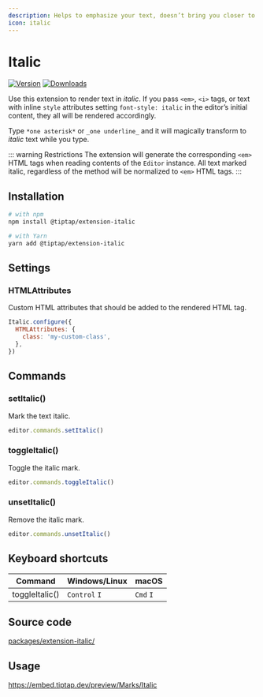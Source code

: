```yaml
---
description: Helps to emphasize your text, doesn’t bring you closer to Italy though.
icon: italic
---
```


# Italic
[![Version](https://img.shields.io/npm/v/@tiptap/extension-italic.svg?label=version)](https://www.npmjs.com/package/@tiptap/extension-italic)
[![Downloads](https://img.shields.io/npm/dm/@tiptap/extension-italic.svg)](https://npmcharts.com/compare/@tiptap/extension-italic?minimal=true)

Use this extension to render text in *italic*. If you pass `<em>`, `<i>` tags, or text with inline `style` attributes setting `font-style: italic` in the editor’s initial content, they all will be rendered accordingly.

Type `*one asterisk*` or `_one underline_` and it will magically transform to *italic* text while you type.

::: warning Restrictions
The extension will generate the corresponding `<em>` HTML tags when reading contents of the `Editor` instance. All text marked italic, regardless of the method will be normalized to `<em>` HTML tags.
:::

## Installation
```bash
# with npm
npm install @tiptap/extension-italic

# with Yarn
yarn add @tiptap/extension-italic
```

## Settings

### HTMLAttributes
Custom HTML attributes that should be added to the rendered HTML tag.

```js
Italic.configure({
  HTMLAttributes: {
    class: 'my-custom-class',
  },
})
```

## Commands

### setItalic()
Mark the text italic.

```js
editor.commands.setItalic()
```

### toggleItalic()
Toggle the italic mark.

```js
editor.commands.toggleItalic()
```

### unsetItalic()
Remove the italic mark.

```js
editor.commands.unsetItalic()
```

## Keyboard shortcuts
| Command        | Windows/Linux      | macOS          |
| -------------- | ------------------ | -------------- |
| toggleItalic() | `Control`&nbsp;`I` | `Cmd`&nbsp;`I` |

## Source code
[packages/extension-italic/](https://github.com/ueberdosis/tiptap/blob/main/packages/extension-italic/)

## Usage
https://embed.tiptap.dev/preview/Marks/Italic
